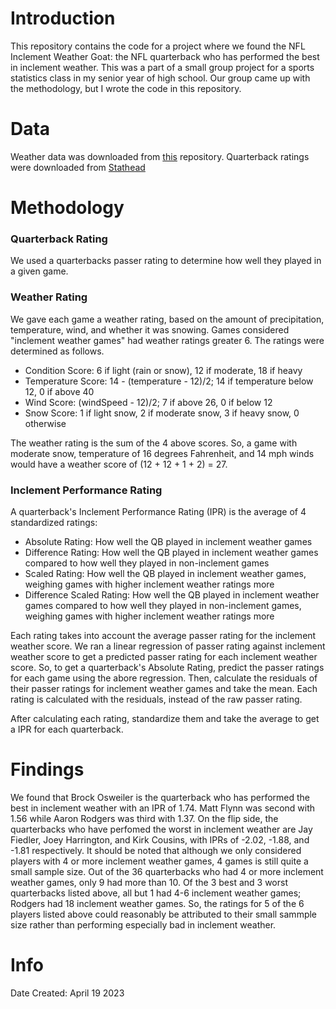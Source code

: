 # Introduction

This repository contains the code for a project where we found the NFL Inclement Weather Goat: the NFL quarterback who has performed the best in inclement weather. This was a part of a small group project for a sports statistics class in my senior year of high school. Our group came up with the methodology, but I wrote the code in this repository. 


# Data

Weather data was downloaded from [this](https://github.com/ThompsonJamesBliss/WeatherData/tree/master) repository.
Quarterback ratings were downloaded from [Stathead](Stathead.com)


# Methodology

### Quarterback Rating
We used a quarterbacks passer rating to determine how well they played in a given game. 

### Weather Rating
We gave each game a weather rating, based on the amount of precipitation, temperature, wind, and whether it was snowing. Games considered "inclement weather games" had weather ratings greater 6. The ratings were determined as follows. 
- Condition Score: 6 if light (rain or snow), 12 if moderate, 18 if heavy
- Temperature Score: 14 - (temperature - 12)/2; 14 if temperature below 12, 0 if above 40
- Wind Score: (windSpeed - 12)/2; 7 if above 26, 0 if below 12
- Snow Score: 1 if light snow, 2 if moderate snow, 3 if heavy snow, 0 otherwise

The weather rating is the sum of the 4 above scores. So, a game with moderate snow, temperature of 16 degrees Fahrenheit, and 14 mph winds would have a weather score of (12 + 12 + 1 + 2) = 27. 

### Inclement Performance Rating
A quarterback's Inclement Performance Rating (IPR) is the average of 4 standardized ratings:
- Absolute Rating: How well the QB played in inclement weather games
- Difference Rating: How well the QB played in inclement weather games compared to how well they played in non-inclement games
- Scaled Rating: How well the QB played in inclement weather games, weighing games with higher inclement weather ratings more
- Difference Scaled Rating: How well the QB played in inclement weather games compared to how well they played in non-inclement games, weighing games with higher inclement weather ratings more

Each rating takes into account the average passer rating for the inclement weather score. 
We ran a linear regression of passer rating against inclement weather score to get a predicted passer rating for each inclement weather score. 
So, to get a quarterback's Absolute Rating, predict the passer ratings for each game using the abore regression. Then, calculate the residuals of their passer ratings for inclement weather games and take the mean. 
Each rating is calculated with the residuals, instead of the raw passer rating. 

After calculating each rating, standardize them and take the average to get a IPR for each quarterback. 

# Findings

We found that Brock Osweiler is the quarterback who has performed the best in inclement weather with an IPR of 1.74. Matt Flynn was second with 1.56 while Aaron Rodgers was third with 1.37. On the flip side, the quarterbacks who have perfomed the worst in inclement weather are Jay Fiedler, Joey Harrington, and Kirk Cousins, with IPRs of -2.02, -1.88, and -1.81 respectively. 
It should be noted that although we only considered players with 4 or more inclement weather games, 4 games is still quite a small sample size. Out of the 36 quarterbacks who had 4 or more inclement weather games, only 9 had more than 10. Of the 3 best and 3 worst quarterbacks listed above, all but 1 had 4-6 inclement weather games; Rodgers had 18 inclement weather games. So, the ratings for 5 of the 6 players listed above could reasonably be attributed to their small sammple size rather than performing especially bad in inclement weather. 


# Info

Date Created: April 19 2023
